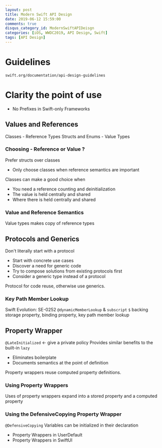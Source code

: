 ```yaml
---
layout: post
title: Modern Swift API Design
date: 2019-06-12 15:59:00
comments: true
disqus_category_id: ModernSwiftAPIDeisgn
categories: [iOS, WWDC2019, API Design, Swift]
tags: [API Design]
---
```


# Guidelines
`swift.org/documentation/api-design-guidelines`

# Clarity the point of use
- No Prefixes in Swift-only Frameworks

## Values and References
Classes - Reference Types
Structs and Enums - Value Types

### Choosing - Reference or Value ?
Prefer structs over classes
- Only choose classes when reference semantics are important

Classes can make a good choice when
- You need a reference counting and deinitialization
- The value is held centrally and shared
- Where there is held centrally and shared

### Value and Reference Semantics
Value types makes copy of reference types

## Protocols and Generics
Don't literally start with a protocol
- Start with concrete use cases
- Discover a need for generic code
- Try to compose solutions from existing protocols first
- Consider a generic type instead of a protocol

Protocol for code reuse, otherwise use generics.

### Key Path Member Lookup
Swift Evolution: SE-0252
`@dynamicMemberLookup` & `subscript`
`$` backing storage property, binding property, key path member lookup

## Property Wrapper
`@LateInitialized` <- give a private policy
Provides similar benefits to the built-in `lazy`
- Eliminates boilerplate
- Documents semantics at the point of definition

Property wrappers reuse computed property definitions.

### Using Property Wrappers
Uses of property wrappers expand into a stored property and a computed property

### Using the DefensiveCopying Property Wrapper
`@DefensiveCopying` Variables can be initialized in their declaration

- Property Wrappers in UserDefault
- Property Wrappers in SwiftUI


